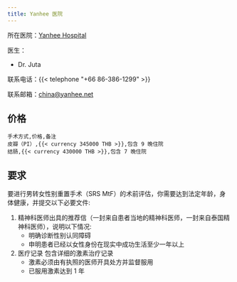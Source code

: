 ```yaml
---
title: Yanhee 医院
---
```


所在医院：[Yanhee Hospital](https://goo.gl/maps/2mYsALRVJe3xjPEeA)

医生：

- Dr. Juta

联系电话：{{< telephone "+66 86-386-1299" >}}

联系邮箱：<china@yanhee.net>

## 价格

```csv
手术方式,价格,备注
皮瓣（PI）,{{< currency 345000 THB >}},包含 9 晚住院
结肠,{{< currency 430000 THB >}},包含 7 晚住院
```

## 要求

要进行男转女性别重置手术（SRS MtF）的术前评估，你需要达到法定年龄，身体健康，并提交以下必要文件:

1. 精神科医师出具的推荐信（一封来自患者当地的精神科医师，一封来自泰国精神科医师），说明以下情况:
   - 明确诊断性别认同障碍
   - 申明患者已经以女性身份在现实中成功生活至少一年以上
1. 医疗记录 包含详细的激素治疗记录
   - 激素必须由有执照的医师开具处方并监督服用
   - 已服用激素达到 1 年
